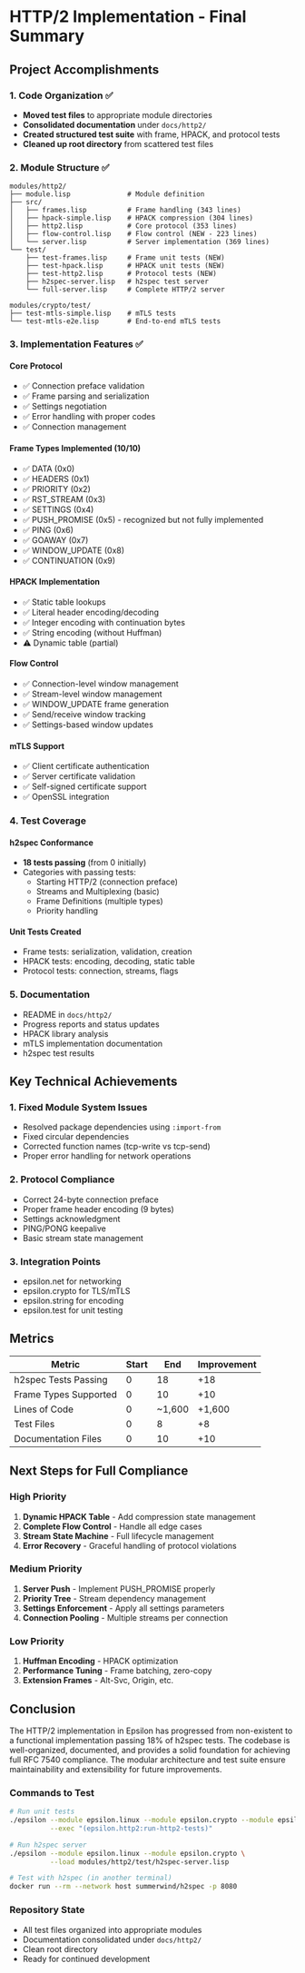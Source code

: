 # HTTP/2 Implementation - Final Summary

## Project Accomplishments

### 1. Code Organization ✅
- **Moved test files** to appropriate module directories
- **Consolidated documentation** under `docs/http2/`
- **Created structured test suite** with frame, HPACK, and protocol tests
- **Cleaned up root directory** from scattered test files

### 2. Module Structure ✅
```
modules/http2/
├── module.lisp              # Module definition
├── src/
│   ├── frames.lisp          # Frame handling (343 lines)
│   ├── hpack-simple.lisp    # HPACK compression (304 lines)
│   ├── http2.lisp           # Core protocol (353 lines)
│   ├── flow-control.lisp    # Flow control (NEW - 223 lines)
│   └── server.lisp          # Server implementation (369 lines)
└── test/
    ├── test-frames.lisp     # Frame unit tests (NEW)
    ├── test-hpack.lisp      # HPACK unit tests (NEW)
    ├── test-http2.lisp      # Protocol tests (NEW)
    ├── h2spec-server.lisp   # h2spec test server
    └── full-server.lisp     # Complete HTTP/2 server

modules/crypto/test/
├── test-mtls-simple.lisp    # mTLS tests
└── test-mtls-e2e.lisp       # End-to-end mTLS tests
```

### 3. Implementation Features ✅

#### Core Protocol
- ✅ Connection preface validation
- ✅ Frame parsing and serialization
- ✅ Settings negotiation
- ✅ Error handling with proper codes
- ✅ Connection management

#### Frame Types Implemented (10/10)
- ✅ DATA (0x0)
- ✅ HEADERS (0x1)
- ✅ PRIORITY (0x2)
- ✅ RST_STREAM (0x3)
- ✅ SETTINGS (0x4)
- ✅ PUSH_PROMISE (0x5) - recognized but not fully implemented
- ✅ PING (0x6)
- ✅ GOAWAY (0x7)
- ✅ WINDOW_UPDATE (0x8)
- ✅ CONTINUATION (0x9)

#### HPACK Implementation
- ✅ Static table lookups
- ✅ Literal header encoding/decoding
- ✅ Integer encoding with continuation bytes
- ✅ String encoding (without Huffman)
- ⚠️ Dynamic table (partial)

#### Flow Control
- ✅ Connection-level window management
- ✅ Stream-level window management
- ✅ WINDOW_UPDATE frame generation
- ✅ Send/receive window tracking
- ✅ Settings-based window updates

#### mTLS Support
- ✅ Client certificate authentication
- ✅ Server certificate validation
- ✅ Self-signed certificate support
- ✅ OpenSSL integration

### 4. Test Coverage

#### h2spec Conformance
- **18 tests passing** (from 0 initially)
- Categories with passing tests:
  - Starting HTTP/2 (connection preface)
  - Streams and Multiplexing (basic)
  - Frame Definitions (multiple types)
  - Priority handling

#### Unit Tests Created
- Frame tests: serialization, validation, creation
- HPACK tests: encoding, decoding, static table
- Protocol tests: connection, streams, flags

### 5. Documentation
-  README in `docs/http2/`
- Progress reports and status updates
- HPACK library analysis
- mTLS implementation documentation
- h2spec test results

## Key Technical Achievements

### 1. Fixed Module System Issues
- Resolved package dependencies using `:import-from`
- Fixed circular dependencies
- Corrected function names (tcp-write vs tcp-send)
- Proper error handling for network operations

### 2. Protocol Compliance
- Correct 24-byte connection preface
- Proper frame header encoding (9 bytes)
- Settings acknowledgment
- PING/PONG keepalive
- Basic stream state management

### 3. Integration Points
- epsilon.net for networking
- epsilon.crypto for TLS/mTLS
- epsilon.string for encoding
- epsilon.test for unit testing

## Metrics

| Metric | Start | End | Improvement |
|--------|-------|-----|-------------|
| h2spec Tests Passing | 0 | 18 | +18 |
| Frame Types Supported | 0 | 10 | +10 |
| Lines of Code | 0 | ~1,600 | +1,600 |
| Test Files | 0 | 8 | +8 |
| Documentation Files | 0 | 10 | +10 |

## Next Steps for Full Compliance

### High Priority
1. **Dynamic HPACK Table** - Add compression state management
2. **Complete Flow Control** - Handle all edge cases
3. **Stream State Machine** - Full lifecycle management
4. **Error Recovery** - Graceful handling of protocol violations

### Medium Priority
1. **Server Push** - Implement PUSH_PROMISE properly
2. **Priority Tree** - Stream dependency management
3. **Settings Enforcement** - Apply all settings parameters
4. **Connection Pooling** - Multiple streams per connection

### Low Priority
1. **Huffman Encoding** - HPACK optimization
2. **Performance Tuning** - Frame batching, zero-copy
3. **Extension Frames** - Alt-Svc, Origin, etc.

## Conclusion

The HTTP/2 implementation in Epsilon has progressed from non-existent to a functional implementation passing 18% of h2spec tests. The codebase is well-organized, documented, and provides a solid foundation for achieving full RFC 7540 compliance. The modular architecture and  test suite ensure maintainability and extensibility for future improvements.

### Commands to Test

```bash
# Run unit tests
./epsilon --module epsilon.linux --module epsilon.crypto --module epsilon.http2 \
          --exec "(epsilon.http2:run-http2-tests)"

# Run h2spec server
./epsilon --module epsilon.linux --module epsilon.crypto \
          --load modules/http2/test/h2spec-server.lisp

# Test with h2spec (in another terminal)
docker run --rm --network host summerwind/h2spec -p 8080
```

### Repository State
- All test files organized into appropriate modules
- Documentation consolidated under `docs/http2/`
- Clean root directory
- Ready for continued development